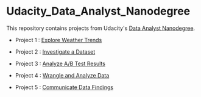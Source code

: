 # Udacity_Data_Analyst_Nanodegree

This repository contains projects from Udacity's [Data Analyst Nanodegree](https://www.udacity.com/course/data-analyst-nanodegree--nd002).

- Project 1 : [Explore Weather Trends](https://github.com/jiyoonlee96/Udacity_Data_Analyst_Nanodegree/tree/main/Project%201)

- Project 2 : [Investigate a Dataset](https://github.com/jiyoonlee96/Udacity_Data_Analyst_Nanodegree/tree/main/Project%202)

- Project 3 : [Analyze A/B Test Results](https://github.com/jiyoonlee96/Udacity_Data_Analyst_Nanodegree/tree/main/Project%203)

- Project 4 : [Wrangle and Analyze Data](https://github.com/jiyoonlee96/Udacity_Data_Analyst_Nanodegree/tree/main/Project%204)

- Project 5 : [Communicate Data Findings](https://github.com/jiyoonlee96/Udacity_Data_Analyst_Nanodegree/tree/main/Project%205)